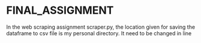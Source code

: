 # FINAL_ASSIGNMENT

In the web scraping assignment scraper.py, the location given for saving the dataframe to csv file is my personal directory. It need to be changed in line
